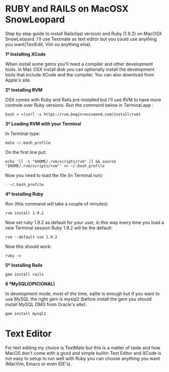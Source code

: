 RUBY and RAILS on MacOSX SnowLeopard
===

Step by step guide to install Rails(last version) and Ruby (1.9.2) on MacOSX SnowLeopard. I'll use Textmate as text editor but you could use anything you want(TextEdit, Vim ou anything else).

**1º Installing XCode**

When install some gems you'll need a compiler and other development tools. In Mac OSX install disk you can optionally install the development tools that include XCode and the compiler. You can also download from Apple's site.

**2º Installing RVM**

OSX comes with Ruby and Rails pre-installed but I'll use RVM to have more controle over Ruby versions. Run the command below in Terminal.app :

    bash < <(curl -s https://rvm.beginrescueend.com/install/rvm)

**3º Loading RVM with your Terminal**

In Terminal type:

    mate ~/.bash_profile

On the first line put:

    echo '[[ -s "$HOME/.rvm/scripts/rvm" ]] && source "$HOME/.rvm/scripts/rvm"' >> ~/.bash_profile
    
Now you need to load the file (in Terminal run):

    . ~/.bash_profile
    
**4º Installing Ruby**

Run (this command will take a couple of minutes)

    rvm install 1.9.2
    
Now set ruby 1.9.2 as default for your user, in this way every time you load a new Terminal session Ruby 1.9.2 will be the default:

    rvm --default use 1.9.2
    
Now this should work:

    ruby -v
    
**5º Installing Rails**

    gem install rails
    
**6 ºMySQL(OPICIONAL)**

In development mode, most of the time, sqlite is enough but if you want to use MySQL the right gem is mysql2 (before install the gem you should install MySQL DMG from Oracle's site):

    gem install mysql2    
    
Text Editor
===

For text editing my choice is TextMate but this is a matter of taste and how MacOS don't come with a good and simple builtin Text Editor and XCode is not easy to setup to run well with Ruby you can choose anything you want (MacVim, Emacs or even IDE's).